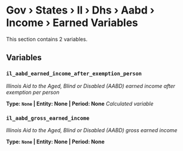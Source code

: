 # Gov › States › Il › Dhs › Aabd › Income › Earned Variables

This section contains 2 variables.

## Variables

### `il_aabd_earned_income_after_exemption_person`
*Illinois Aid to the Aged, Blind or Disabled (AABD) earned income after exemption per person*

**Type: `None` | Entity: None | Period: None**
*Calculated variable*

### `il_aabd_gross_earned_income`
*Illinois Aid to the Aged, Blind or Disabled (AABD) gross earned income*

**Type: `None` | Entity: None | Period: None**
